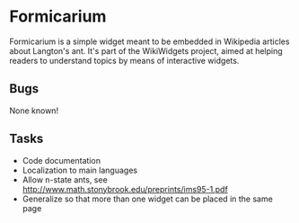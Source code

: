 Formicarium
===========

Formicarium is a simple widget meant to be embedded in Wikipedia articles about Langton's ant. It's part of the WikiWidgets project, aimed at helping readers to understand topics by means of interactive widgets.

Bugs
----
None known!

Tasks
-----
* Code documentation
* Localization to main languages
* Allow n-state ants, see http://www.math.stonybrook.edu/preprints/ims95-1.pdf
* Generalize so that more than one widget can be placed in the same page